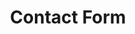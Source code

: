 ---
title: Contact Form
menu: Contact
lead: Let's build something together! Initiate contact if you have any questions.
widgets:
    - title: Address and Phone
      content:
        - line: Reynell Bobihis
        - line: 2060-C J. Abad Santos St.
        - line: Sta. Mesa, Manila 1016 PH
        - line: (+63) 995 660 5955
---